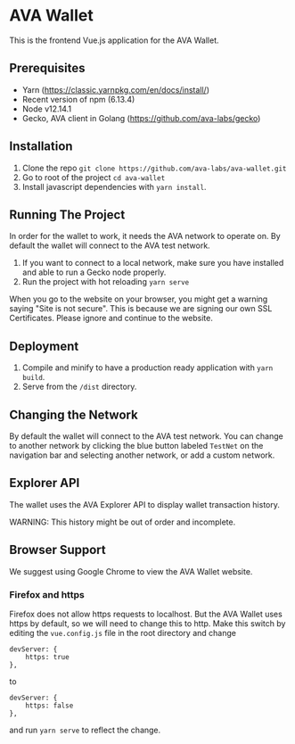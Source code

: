# AVA Wallet

This is the frontend Vue.js application for the AVA Wallet. 


## Prerequisites

- Yarn (https://classic.yarnpkg.com/en/docs/install/)
- Recent version of npm (6.13.4)
- Node v12.14.1
- Gecko, AVA client in Golang (https://github.com/ava-labs/gecko)

## Installation

1) Clone the repo ``git clone https://github.com/ava-labs/ava-wallet.git``
2) Go to root of the project ``cd ava-wallet``
3) Install javascript dependencies with ``yarn install``.


## Running The Project

In order for the wallet to work, it needs the AVA network to operate on. By default the wallet will connect to the AVA test network.

1) If you want to connect to a local network, make sure you have installed and able to run a Gecko node properly.
2) Run the project with hot reloading ``yarn serve``

When you go to the website on your browser, you might get a warning saying 
"Site is not secure". This is because we are signing our own SSL Certificates. Please ignore and continue to the website.

## Deployment

 1) Compile and minify to have a production ready application with ``yarn build``. 
 2) Serve from the ``/dist`` directory.
 
 ## Changing the Network
 
 By default the wallet will connect to the AVA test network. You can change to another network by clicking the blue button labeled `TestNet`  on the navigation bar and selecting another network, or add a custom network.


## Explorer API

The wallet uses the AVA Explorer API to display wallet transaction history. 

WARNING: This history might be out of order and incomplete.

## Browser Support

We suggest using Google Chrome to view the AVA Wallet website.

### Firefox and https

Firefox does not allow https requests to localhost. But the AVA Wallet uses https by default, so we will need to change this to http. Make this switch by editing the `vue.config.js` file in the root directory and change 

```
devServer: {
    https: true
},
```

to

```
devServer: {
    https: false
},
```

and run `yarn serve` to reflect the change.
